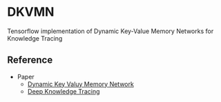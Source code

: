 # DKVMN
Tensorflow implementation of Dynamic Key-Value Memory Networks for Knowledge Tracing 

Reference
---------
* Paper
  * [Dynamic Key Valuy Memory Network](https://arxiv.org/abs/1611.08108)
  * [Deep Knowledge Tracing](https://arxiv.org/abs/1506.05908)
